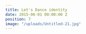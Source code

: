 ```yaml
---
title: Let's Dance identity
date: 2015-06-01 00:00:00 Z
position: 7
image: "/uploads/Untitled-21.jpg"
---
```


